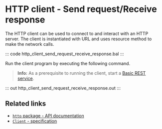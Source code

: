# HTTP client - Send request/Receive response

The HTTP client can be used to connect to and interact with an HTTP server. The client is instantiated with URL and uses resource method to make the network calls.

::: code http_client_send_request_receive_response.bal :::

Run the client program by executing the following command.

>**Info:** As a prerequisite to running the client, start a [Basic REST service](learn/by-example/http-basic-rest-service/).

::: out http_client_send_request_receive_response.out :::

## Related links
- [`http` package - API documentation](https://lib.ballerina.io/ballerina/http/latest/)
- [`Client` - specification](https://ballerina.io/spec/http/#24-client)
